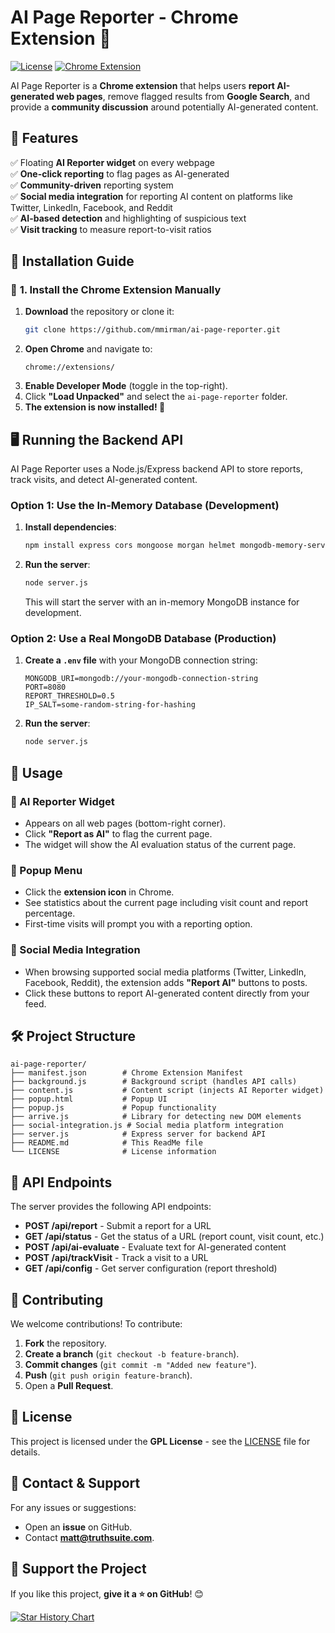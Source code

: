 # AI Page Reporter - Chrome Extension 🚀

[![License](https://img.shields.io/badge/license-GPL-blue.svg)](LICENSE)
[![Chrome Extension](https://img.shields.io/badge/Chrome-Extension-green.svg)](https://chrome.google.com/TBD/)  

AI Page Reporter is a **Chrome extension** that helps users **report AI-generated web pages**, remove flagged results from **Google Search**, and provide a **community discussion** around potentially AI-generated content.


## 📌 **Features**
✅ Floating **AI Reporter widget** on every webpage  
✅ **One-click reporting** to flag pages as AI-generated  
✅ **Community-driven** reporting system  
✅ **Social media integration** for reporting AI content on platforms like Twitter, LinkedIn, Facebook, and Reddit  
✅ **AI-based detection** and highlighting of suspicious text  
✅ **Visit tracking** to measure report-to-visit ratios  


## 📂 **Installation Guide**

### 🔹 **1. Install the Chrome Extension Manually**
1. **Download** the repository or clone it:
   ```sh
   git clone https://github.com/mmirman/ai-page-reporter.git
   ```
2. **Open Chrome** and navigate to:
   ```chrome
   chrome://extensions/
   ```
3. **Enable Developer Mode** (toggle in the top-right).
4. Click **"Load Unpacked"** and select the `ai-page-reporter` folder.
5. **The extension is now installed! 🎉**

## 🖥 **Running the Backend API**
AI Page Reporter uses a Node.js/Express backend API to store reports, track visits, and detect AI-generated content.

### **Option 1: Use the In-Memory Database (Development)**
1. **Install dependencies**:
   ```sh
   npm install express cors mongoose morgan helmet mongodb-memory-server dotenv
   ```
2. **Run the server**:
   ```sh
   node server.js
   ```
   This will start the server with an in-memory MongoDB instance for development.

### **Option 2: Use a Real MongoDB Database (Production)**
1. **Create a `.env` file** with your MongoDB connection string:
   ```
   MONGODB_URI=mongodb://your-mongodb-connection-string
   PORT=8080
   REPORT_THRESHOLD=0.5
   IP_SALT=some-random-string-for-hashing
   ```
2. **Run the server**:
   ```sh
   node server.js
   ```

## 🎯 **Usage**
### **🔹 AI Reporter Widget**
- Appears on all web pages (bottom-right corner).
- Click **"Report as AI"** to flag the current page.
- The widget will show the AI evaluation status of the current page.

### **🔹 Popup Menu**
- Click the **extension icon** in Chrome.
- See statistics about the current page including visit count and report percentage.
- First-time visits will prompt you with a reporting option.

### **🔹 Social Media Integration**
- When browsing supported social media platforms (Twitter, LinkedIn, Facebook, Reddit), the extension adds **"Report AI"** buttons to posts.
- Click these buttons to report AI-generated content directly from your feed.


## 🛠 **Project Structure**
```
ai-page-reporter/
├── manifest.json        # Chrome Extension Manifest
├── background.js        # Background script (handles API calls)
├── content.js           # Content script (injects AI Reporter widget)
├── popup.html           # Popup UI
├── popup.js             # Popup functionality
├── arrive.js            # Library for detecting new DOM elements
├── social-integration.js # Social media platform integration
├── server.js            # Express server for backend API
├── README.md            # This ReadMe file
└── LICENSE              # License information
```

## 🔄 **API Endpoints**

The server provides the following API endpoints:

- **POST /api/report** - Submit a report for a URL
- **GET /api/status** - Get the status of a URL (report count, visit count, etc.)
- **POST /api/ai-evaluate** - Evaluate text for AI-generated content
- **POST /api/trackVisit** - Track a visit to a URL
- **GET /api/config** - Get server configuration (report threshold)

## 👥 **Contributing**
We welcome contributions! To contribute:
1. **Fork** the repository.
2. **Create a branch** (`git checkout -b feature-branch`).
3. **Commit changes** (`git commit -m "Added new feature"`).
4. **Push** (`git push origin feature-branch`).
5. Open a **Pull Request**.

## 📝 **License**
This project is licensed under the **GPL License** - see the [LICENSE](LICENSE) file for details.

## 📧 **Contact & Support**
For any issues or suggestions:
- Open an **issue** on GitHub.
- Contact **matt@truthsuite.com**.

## 🌟 **Support the Project**
If you like this project, **give it a ⭐ on GitHub**! 😊


[![Star History Chart](https://api.star-history.com/svg?repos=mmirman/ai-page-reporter&type=Date)](https://star-history.com/#mmirman/ai-page-reporter)
